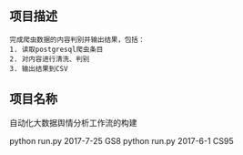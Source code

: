 
## 项目描述

    完成爬虫数据的内容判别并输出结果，包括：
    1. 读取postgresql爬虫条目
    2. 对内容进行清洗、判别
    3. 输出结果到CSV



## 项目名称
自动化大数据舆情分析工作流的构建



python run.py 2017-7-25 GS8
python run.py 2017-6-1 CS95